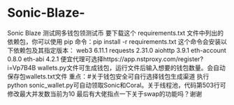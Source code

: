 # Sonic-Blaze-
Sonic  Blaze 测试网多钱包领测试币
要下载这个 requirements.txt 文件中列出的依赖包，你可以使用 pip 命令：pip install -r requirements.txt
这个命令会安装以下依赖包及其指定版本：
web3 6.11.1
requests 2.31.0
aiohttp 3.9.1
eth-account 0.8.0
eth-abi 4.2.1
便宜代理可选择https://app.nstproxy.com/register?i=Vp7B4B
wallets.py文件可生成钱包，运行文件后输入想要的钱包数量。会自动保存包wallets.txt文件 重点：#关于钱包安全可自行选择钱包生成渠道
执行python sonic_wallet.py可自动领取Sonic和Coral。关于线程池，代码第503行可修改最大并发数当前为10
最后有大佬指点一下关于swap的功能吗？谢谢
